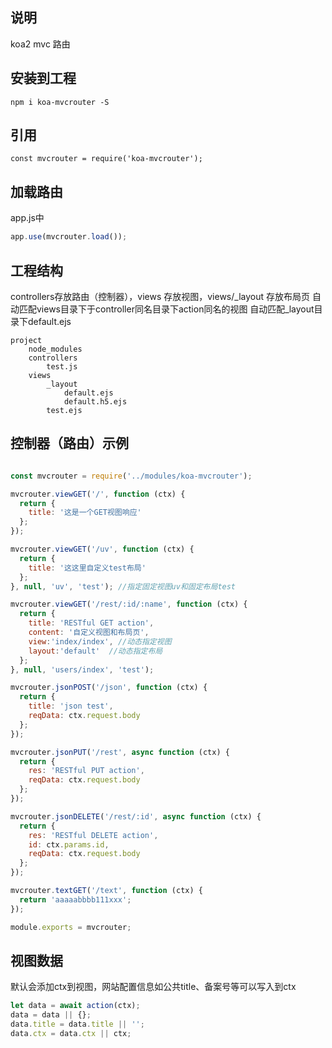## 说明
koa2 mvc 路由

## 安装到工程
```shell
npm i koa-mvcrouter -S
```

## 引用
```shell
const mvcrouter = require('koa-mvcrouter');
```

## 加载路由
app.js中
```javascript
app.use(mvcrouter.load());
```

## 工程结构
controllers存放路由（控制器），views 存放视图，views/_layout 存放布局页
自动匹配views目录下于controller同名目录下action同名的视图
自动匹配_layout目录下default.ejs
```
project
    node_modules
    controllers
        test.js
    views
        _layout
            default.ejs
            default.h5.ejs
        test.ejs
```

## 控制器（路由）示例
```javascript

const mvcrouter = require('../modules/koa-mvcrouter');

mvcrouter.viewGET('/', function (ctx) {
  return {
    title: '这是一个GET视图响应'
  };
});

mvcrouter.viewGET('/uv', function (ctx) {
  return {
    title: '这这里自定义test布局'
  };
}, null, 'uv', 'test'); //指定固定视图uv和固定布局test

mvcrouter.viewGET('/rest/:id/:name', function (ctx) {
  return {
    title: 'RESTful GET action',
    content: '自定义视图和布局页',
    view:'index/index', //动态指定视图
    layout:'default'  //动态指定布局
  };
}, null, 'users/index', 'test');

mvcrouter.jsonPOST('/json', function (ctx) {
  return {
    title: 'json test',
    reqData: ctx.request.body
  };
});

mvcrouter.jsonPUT('/rest', async function (ctx) {
  return {
    res: 'RESTful PUT action',
    reqData: ctx.request.body
  };
});

mvcrouter.jsonDELETE('/rest/:id', async function (ctx) {
  return {
    res: 'RESTful DELETE action',
    id: ctx.params.id,
    reqData: ctx.request.body
  };
});

mvcrouter.textGET('/text', function (ctx) {
  return 'aaaaabbbb111xxx';
});

module.exports = mvcrouter;

```
## 视图数据
默认会添加ctx到视图，网站配置信息如公共title、备案号等可以写入到ctx
```javascript
let data = await action(ctx);
data = data || {};
data.title = data.title || '';
data.ctx = data.ctx || ctx;
```
